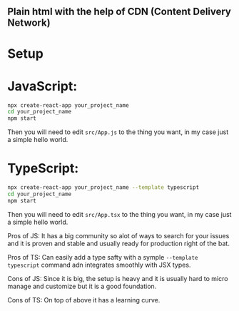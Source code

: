 ## Plain html with the help of CDN (Content Delivery Network)

# Setup

# JavaScript:

```bash
npx create-react-app your_project_name
cd your_project_name
npm start
```

Then you will need to edit `src/App.js` to the thing you want, in my case just a simple hello world.

# TypeScript:

```bash
npx create-react-app your_project_name --template typescript
cd your_project_name
npm start
```

Then you will need to edit `src/App.tsx` to the thing you want, in my case just a simple hello world.

Pros of JS:
It has a big community so alot of ways to search for your issues and it is proven and stable and usually ready for production right of the bat.

Pros of TS:
Can easily add a type safty with a symple `--template typescript` command adn integrates smoothly with JSX types.

Cons of JS:
Since it is big, the setup is heavy and it is usually hard to micro manage and customize but it is a good foundation.

Cons of TS:
On top of above it has a learning curve.

